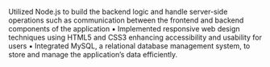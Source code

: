  Utilized Node.js to build the backend logic and handle server-side operations such as communication between the 
frontend and backend components of the application 
▪ Implemented responsive web design techniques using HTML5 and CSS3 enhancing accessibility and 
usability for users
▪ Integrated MySQL, a relational database management system, to store and manage the application’s 
data efficiently.
